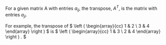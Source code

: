 For a given matrix A with entries $a_{ij},$ the transpose, $A^{T},$ is
the matrix with entries $a_{ji}.$

For example, the transpose of $ \left ( 
\begin{array}{cc} 
  1 & 2 \\
  3 & 4 
\end{array} 
\right ) $ is $ \left ( 
\begin{array}{cc} 
  1 & 3 \\
  2 & 4 
\end{array} 
\right ) . $
